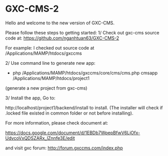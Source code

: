 GXC-CMS-2
=========

Hello and welcome to the new version of GXC-CMS.

Please follow these steps to getting started:
1/ Check out gxc-cms source code at: https://github.com/nganhtuan63/GXC-CMS-2

For example: I checked out source code at /Applications/MAMP/htdocs/gxccms

2/ Use command line to generate new app:

- php /Applications/MAMP/htdocs/gxccms/core/cms/cms.php cmsapp /Applications/MAMP/htdocs/project1

(generate a new project from gxc-cms)

3/ Install the app, Go to:

http://localhost/project1/backend/install to install.
(The installer will check if .locked file existed in common folder or not before installing).

For more information, please check document at:

https://docs.google.com/document/d/1EBDb7WpepBfwV6LjOfx-UdvcoVxQDSZARx_lZnnfe3E/edit

and visit gxc forum: http://forum.gxccms.com/index.php